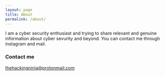 ```yaml
---
layout: page
title: About
permalink: /about/
---
```


I am a cyber security enthusiast and trying to share relevant and genuine information about cyber sevurity and beyond. You can contact me through instagram and mail.

### Contact me

[thehackingninja@protonmail.com](mailto:thehackingninja@protonmail.com)
